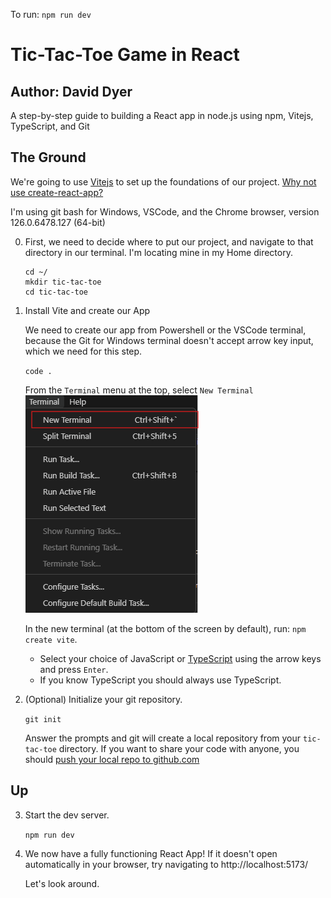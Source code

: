 To run: `npm run dev`

# Tic-Tac-Toe Game in React
## Author: David Dyer
A step-by-step guide to building a React app in node.js using npm, Vitejs, TypeScript, and Git

## The Ground
We're going to use [Vitejs](https://www.vitejs.dev) to set up the foundations of our project. [Why not use create-react-app?](https://dev.to/ag2byte/create-react-app-is-officially-dead-h7o)

I'm using git bash for Windows, VSCode, and the Chrome browser, version 126.0.6478.127 (64-bit)

0. First, we need to decide where to put our project, and navigate to that directory in our terminal. I'm locating mine in my Home directory.

    ```
    cd ~/
    mkdir tic-tac-toe
    cd tic-tac-toe
    ```

1. Install Vite and create our App
  
    We need to create our app from Powershell or the VSCode terminal, because the Git for Windows terminal doesn't accept arrow key input, which we need for this step.

    ```code .```

    From the `Terminal` menu at the top, select `New Terminal`
    ![Terminal -> New Terminal](dev-assets\vscode-terminal.png)

    In the new terminal (at the bottom of the screen by default), run: `npm create vite`.
   * Select your choice of JavaScript or [TypeScript](https://www.typescriptlang.org/) using the arrow keys and press `Enter`.
   * If you know TypeScript you should always use TypeScript.

2. (Optional) Initialize your git repository.

    ```git init```

    Answer the prompts and git will create a local repository from your `tic-tac-toe` directory. If you want to share your code with anyone, you should [push your local repo to github.com](https://docs.github.com/en/migrations/importing-source-code/using-the-command-line-to-import-source-code/adding-locally-hosted-code-to-github)

## Up
3. Start the dev server.
 
    ```npm run dev```

4. We now have a fully functioning React App! If it doesn't open automatically in your browser, try navigating to http://localhost:5173/
   
    Let's look around. 